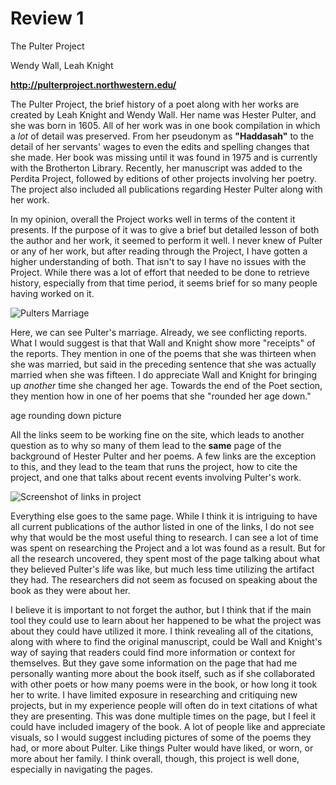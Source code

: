 # Review 1

The Pulter Project 

Wendy Wall, Leah Knight

**http://pulterproject.northwestern.edu/**

The Pulter Project, the brief history of a poet along with her works are created by Leah Knight and Wendy Wall. Her name was Hester Pulter, and she was born in 1605. All of her work was in one book compilation in which a _lot_ of detail was preserved. From her pseudonym as **"Haddasah"** to the detail of her servants' wages to even the edits and spelling changes that she made. Her book was missing until it was found in 1975 and is currently with the Brotherton Library. Recently, her manuscript was added to the Perdita Project, followed by editions of other projects involving her poetry. The project also included all publications regarding Hester Pulter along with her work. 

In my opinion, overall the Project works well in terms of the content it presents. If the purpose of it was to give a brief but detailed lesson of both the author and her work, it seemed to perform it well. I never knew of Pulter or any of her work, but after reading through the Project, I have gotten a higher understanding of both. That isn't to say I have no issues with the Project. While there was a lot of effort that needed to be done to retrieve history, especially from that time period, it seems brief for so many people having worked on it. 

![Pulters Marriage](https://robert-robinson24.github.io/Roberts-blogs/images/sspulter1.png)

Here, we can see Pulter's marriage. Already, we see conflicting reports. What I would suggest is that that Wall and Knight show more "receipts" of the reports. They mention in one of the poems that she was thirteen when she was married, but said in the preceding sentence that she was actually married when she was fifteen. I do appreciate Wall and Knight for bringing up _another_ time she changed her age. Towards the end of the Poet section, they mention how in one of her poems that she "rounded her age down."

age rounding down picture

All the links seem to be working fine on the site, which leads to another question as to why so many 
of them lead to the **same** page of the background of Hester Pulter and her poems. A few links are the exception to this, and they lead to the team that runs the project, 
how to cite the project, and one that talks about recent events involving Pulter's work. 

![Screenshot of links in project](https://robert-robinson24.github.io/Roberts-blogs/images/SSReview1a.png)

Everything else goes to the same page. While I think it is intriguing to have all 
current publications of the author listed in one of the links, I do not see why that would be the most useful thing to research. I can see a lot of time was spent on researching the Project and a lot was found as a result. But for all the research uncovered, they spent most of the page talking about what they believed Pulter's life was like, but much less time utilizing the artifact they had. The researchers did not seem as focused on speaking about the book as they were about her. 

I believe it is important to not forget the author, but I think that if the main tool they could use to learn about her happened to be what the project was about they could have utilized it more. I think revealing all of the citations, along with where to find the original manuscript, could be Wall and Knight's way of saying that readers could find more information or context for themselves. But they gave some information on the page that had me personally wanting more about the book itself, such as if she collaborated with other poets or how many poems were in the book, or how long it took her to write. I have limited exposure in researching and critiquing new projects, but in my experience people will often do in text citations of what they are presenting. This was done multiple times on the page, but I feel it could have included imagery of the book. A lot of people like and appreciate visuals, so I would suggest including pictures of some of the poems they had, or more about Pulter. Like things Pulter would have liked, or worn, or more about her family. I think overall, though, this project is well done, especially in navigating the pages. 
